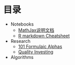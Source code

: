 # 目录

- Notebooks
  - [MathJax说明文档](Notebooks/MathJax_withoutLaTex.md)
  - [R markdown Cheatsheet](Notebooks/rmarkdown-cheatsheet-2.0.pdf)
- Research
  - [101 Formulaic Alphas](Notebooks/101_Formulaic_Alphas.pdf)
  - [Quality Investing](Notebooks/Quality_Investing.pdf)
- Algorithms

